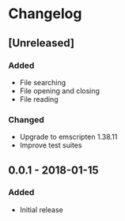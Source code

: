 # Changelog

## [Unreleased]

### Added

- File searching
- File opening and closing
- File reading

### Changed

- Upgrade to emscripten 1.38.11
- Improve test suites

## 0.0.1 - 2018-01-15

### Added

- Initial release
